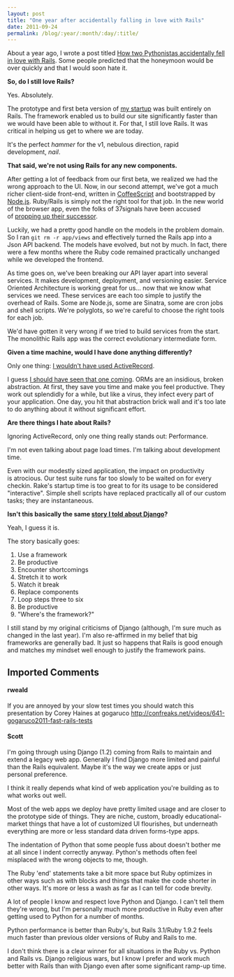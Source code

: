 ```yaml
---
layout: post
title: "One year after accidentally falling in love with Rails"
date: 2011-09-24
permalink: /blog/:year/:month/:day/:title/
---
```


About a year ago, I wrote a post titled&nbsp;<a href="http://blog.brandonbloom.name/2010/09/how-two-pythonistas-accidentally-fell.html">How two Pythonistas accidentally fell in love with Rails</a>. Some people predicted that the honeymoon would be over quickly and that I would soon hate it.

<b>So, do I still love Rails?</b>

Yes. Absolutely.

The prototype and first beta version of <a href="http://www.thinkfuse.com/">my startup</a> was built entirely on Rails. The framework enabled us to build our site significantly faster than we would have been able to without it. For that, I still love Rails. It was critical in helping us get to where we are today.

It's the perfect <i>hammer</i> for the v1, nebulous direction, rapid development,&nbsp;<i>nail</i>.

<b>That said, we're not using Rails for any new components.</b>

After getting a lot of feedback from our first beta, we realized we had the wrong approach to the UI.&nbsp;Now, in our second attempt, we've got a much richer client-side front-end, written in <a href="http://jashkenas.github.com/coffee-script/">CoffeeScript</a> and bootstrapped by <a href="http://nodejs.org/">Node.js</a>. Ruby/Rails is simply not the right tool for that job. In the new world of the browser app, even the folks of 37signals have been accused of&nbsp;<a href="https://github.com/rails/rails/commit/9f09aeb8273177fc2d09ebdafcc76ee8eb56fe33">propping&nbsp;up their successor</a>.

Luckily, we had a pretty good handle on the models in the problem domain. So I ran `git rm -r app/views` and effectively turned the Rails app into a Json API backend. The models have evolved, but not by much. In fact, there were a few months where the Ruby code remained practically unchanged while we developed the frontend.

As time goes on, we've been breaking our API layer apart into several services. It makes development, deployment, and versioning easier. Service Oriented Architecture is working great for us... now that we know what services we need. These services are each too simple to justify the overhead of Rails. Some are Node.js, some are Sinatra, some are cron jobs and shell scripts. We're polyglots, so we're careful to choose the right tools for each job.

We'd have gotten it very wrong if we tried to build services from the start. The monolithic Rails app was the correct evolutionary intermediate form.

<b>Given a time machine, would I have done anything differently?</b>

Only one thing:&nbsp;<a href="http://seldo.com/weblog/2011/08/11/orm_is_an_antipattern">I wouldn't have used ActiveRecord</a>.

I guess&nbsp;<a href="http://blog.brandonbloom.name/2009/10/orms-and-declarative-schemas.html">I should have seen that one coming</a>. ORMs are an insidious, broken abstraction. At first, they save you time and make you feel productive. They work out splendidly for a while, but like a virus, they infect every part of your application. One day, you hit that abstraction brick wall and it's too late to do anything about it without significant effort.
<div>
</div><b>Are there things I hate about Rails?</b>

Ignoring ActiveRecord, only one thing really stands out: Performance.

I'm not even talking about page load times. I'm talking about development time.

Even with our modestly sized application, the impact on productivity is&nbsp;atrocious. Our test suite runs far too slowly to be waited on for every checkin. Rake's startup time is too great to for its usage to be considered "interactive". Simple shell scripts have replaced practically all of our custom tasks; they are instantaneous.

<b>Isn't this basically the same <a href="http://blog.brandonbloom.name/2009/08/dropping-django.html">story I told about Django</a>?</b>

Yeah, I guess it is.

The story basically goes:
<ol><li>Use a framework</li><li>Be productive</li><li>Encounter shortcomings</li><li>Stretch it to work</li><li>Watch it break</li><li>Replace components</li><li>Loop steps three to six</li><li>Be productive</li><li>"Where's the framework?"</li></ol><div>I still stand by my original&nbsp;criticisms&nbsp;of Django (although, I'm sure much as changed in the last year). I'm also re-affirmed in my belief that big frameworks are generally bad. It just so happens that Rails is good enough and matches my mindset well enough to justify the framework pains.</div>  </div>

## Imported Comments

#### rweald
If you are annoyed by your slow test times you should watch this presentation by Corey Haines at gogaruco
http://confreaks.net/videos/641-gogaruco2011-fast-rails-tests      </div>

#### Scott

I'm going through using Django (1.2) coming from Rails to maintain and extend a legacy web app.  Generally I find Django more limited and painful than the Rails equivalent.  Maybe it's the way we create apps or just personal preference.

I think it really depends what kind of web application you're building as to what works out well.

Most of the web apps we deploy have pretty limited usage and are closer to the prototype side of things. They are niche, custom, broadly educational-market things that have a lot of customized UI flourishes, but underneath everything are more or less standard data driven forms-type apps.

The indentation of Python that some people fuss about doesn't bother me at all since I indent correctly anyway. Python's methods often feel misplaced with the wrong objects to me, though.

The Ruby 'end' statements take a bit more space but Ruby optimizes in other ways such as with blocks and things that make the code shorter in other ways.  It's more or less a wash as far as I can tell for code brevity.

A lot of people I know and respect love Python and Django.  I can't tell them they're wrong, but I'm personally much more productive in Ruby even after getting used to Python for a number of months.

Python performance is better than Ruby's, but Rails 3.1/Ruby 1.9.2 feels much faster than previous older versions of Ruby and Rails to me.

I don't think there is a clear winner for all situations in the Ruby vs. Python and Rails vs. Django religious wars, but I know I prefer and work much better with Rails than with Django even after some significant ramp-up time.      </div>
